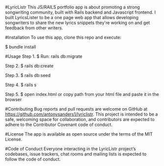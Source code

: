 #LyricListr
This JS/RAILS portfolio app is about promoting a strong songwriting community, built with Rails backend and Javascript frontend. I built LyricsLister to be a one page web app that allows developing songwriters to share the new lyrics snippets they're working on and get feedback from other writers.

#Installation
To use this app, clone this repo and execute:

$ bundle install

#Usage
Step 1. $ Run: rails db:migrate

Step 2. $ rails db:create

Step 3. $ rails db:seed

Step 4. $ rails s

Step 5. $ open index.html or copy path from your html file and paste it in the browser

#Contributing
Bug reports and pull requests are welcome on GitHub at https://github.com/antonysanders1/lyriclistr. This project is intended to be a safe, welcoming space for collaboration, and contributors are expected to adhere to the Contributor Covenant code of conduct.

#License
The app is available as open source under the terms of the MIT License.

#Code of Conduct
Everyone interacting in the LyricListr project’s codebases, issue trackers, chat rooms and mailing lists is expected to follow the code of conduct.

